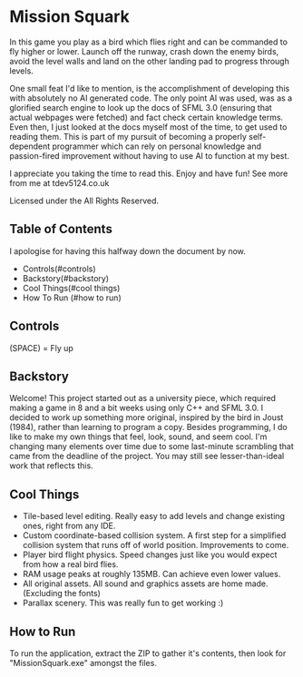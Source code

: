 # Mission Squark
In this game you play as a bird which flies right and can be commanded to fly higher or lower.
Launch off the runway, crash down the enemy birds, avoid the level walls and land on the other landing pad to progress through levels.

One small feat I'd like to mention, is the accomplishment of developing this with absolutely no AI generated code.
The only point AI was used, was as a glorified search engine to look up the docs of SFML 3.0 (ensuring that actual webpages were fetched) and fact check certain knowledge terms.
Even then, I just looked at the docs myself most of the time, to get used to reading them.
This is part of my pursuit of becoming a properly self-dependent programmer which can rely on personal knowledge and passion-fired improvement without having to use AI to function at my best.

I appreciate you taking the time to read this. Enjoy and have fun!
See more from me at tdev5124.co.uk

Licensed under the All Rights Reserved.

## Table of Contents
I apologise for having this halfway down the document by now.

- Controls(#controls)
- Backstory(#backstory)
- Cool Things(#cool things)
- How To Run (#how to run)

## Controls

(SPACE) = Fly up

## Backstory
Welcome! This project started out as a university piece, which required making a game in 8 and a bit weeks using only C++ and SFML 3.0.
I decided to work up something more original, inspired by the bird in Joust (1984), rather than learning to program a copy. Besides programming, I do like to make my own things that feel, look, sound, and seem cool.
I'm changing many elements over time due to some last-minute scrambling that came from the deadline of the project. You may still see lesser-than-ideal work that reflects this.

## Cool Things
- Tile-based level editing. Really easy to add levels and change existing ones, right from any IDE.
- Custom coordinate-based collision system. A first step for a simplified collision system that runs off of world position. Improvements to come.
- Player bird flight physics. Speed changes just like you would expect from how a real bird flies.
- RAM usage peaks at roughly 135MB. Can achieve even lower values.
- All original assets. All sound and graphics assets are home made. (Excluding the fonts)
- Parallax scenery. This was really fun to get working :)

## How to Run
To run the application, extract the ZIP to gather it's contents, then look for "MissionSquark.exe" amongst the files.